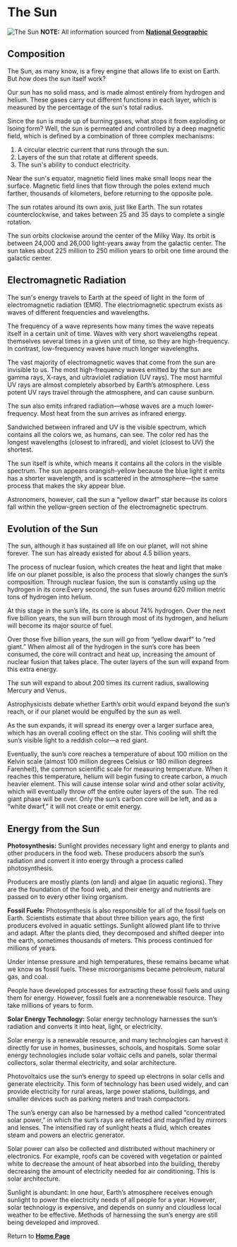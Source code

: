 # The Sun
![The Sun](https://media.nationalgeographic.org/assets/photos/000/290/29094.jpg "The Sun")
**NOTE:** All information sourced from __[National Geographic](https://www.nationalgeographic.org/encyclopedia/sun/)__

## Composition
The Sun, as many know, is a firey engine that allows life to exist on Earth. But *how* does the sun itself work?

Our sun has no solid mass, and is made almost entirely from hydrogen and helium. These gases carry out different functions in each layer, which is measured by the percentage of the sun's total radius.

Since the sun is made up of burning gases, what stops it from exploding or lsoing form? Well, the sun is permeated and controlled by a deep magnetic field, which is defined by a combination of three complex mechanisms:
1. A circular electric current that runs through the sun.
2. Layers of the sun that rotate at different speeds.
3. The sun's ability to conduct electricity.

Near the sun's equator, magnetic field lines make small loops near the surface. Magnetic field lines that flow through the poles extend much farther, thousands of kilometers, before returning to the opposite pole.

The sun rotates around its own axis, just like Earth. The sun rotates counterclockwise, and takes between 25 and 35 days to complete a single rotation.

The sun orbits clockwise around the center of the Milky Way. Its orbit is between 24,000 and 26,000 light-years away from the galactic center. The sun takes about 225 million to 250 million years to orbit one time around the galactic center.

## Electromagnetic Radiation
The sun's energy travels to Earth at the speed of light in the form of electromagnetic radiation (EMR). The electriomagnetic spectrum exists as waves of different frequencies and wavelengths.

The frequency of a wave represents how many times the wave repeats itself in a certain unit of time. Waves with very short wavelengths repeat themselves several times in a given unit of time, so they are high-frequency. In contrast, low-frequency waves have much longer wavelengths.

The vast majority of electromagnetic waves that come from the sun are invisible to us. The most high-frequency waves emitted by the sun are gamma rays, X-rays, and ultraviolet radiation (UV rays). The most harmful UV rays are almost completely absorbed by Earth’s atmosphere. Less potent UV rays travel through the atmosphere, and can cause sunburn.

The sun also emits infrared radiation—whose waves are a much lower-frequency. Most heat from the sun arrives as infrared energy.

Sandwiched between infrared and UV is the visible spectrum, which contains all the colors we, as humans, can see. The color red has the longest wavelengths (closest to infrared), and violet (closest to UV) the shortest.

The sun itself is white, which means it contains all the colors in the visible spectrum. The sun appears orangish-yellow because the blue light it emits has a shorter wavelength, and is scattered in the atmosphere—the same process that makes the sky appear blue.

Astronomers, however, call the sun a “yellow dwarf” star because its colors fall within the yellow-green section of the electromagnetic spectrum. 

## Evolution of the Sun
The sun, although it has sustained all life on our planet, will not shine forever. The sun has already existed for about 4.5 billion years.

The process of nuclear fusion, which creates the heat and light that make life on our planet possible, is also the process that slowly changes the sun’s composition. Through nuclear fusion, the sun is constantly using up the hydrogen in its core:Every second, the sun fuses around 620 million metric tons of hydrogen into helium.

At this stage in the sun’s life, its core is about 74% hydrogen. Over the next five billion years, the sun will burn through most of its hydrogen, and helium will become its major source of fuel.

Over those five billion years, the sun will go from “yellow dwarf” to “red giant.” When almost all of the hydrogen in the sun’s core has been consumed, the core will contract and heat up, increasing the amount of nuclear fusion that takes place. The outer layers of the sun will expand from this extra energy.

The sun will expand to about 200 times its current radius, swallowing Mercury and Venus.

Astrophysicists debate whether Earth’s orbit would expand beyond the sun’s reach, or if our planet would be engulfed by the sun as well.

As the sun expands, it will spread its energy over a larger surface area, which has an overall cooling effect on the star. This cooling will shift the sun’s visible light to a reddish color—a red giant.

Eventually, the sun’s core reaches a temperature of about 100 million on the Kelvin scale (almost 100 million degrees Celsius or 180 million degrees Farenheit), the common scientific scale for measuring temperature. When it reaches this temperature, helium will begin fusing to create carbon, a much heavier element. This will cause intense solar wind and other solar activity, which will eventually throw off the entire outer layers of the sun. The red giant phase will be over. Only the sun’s carbon core will be left, and as a “white dwarf,” it will not create or emit energy. 

## Energy from the Sun
**Photosynthesis:** Sunlight provides necessary light and energy to plants and other producers in the food web. These producers absorb the sun’s radiation and convert it into energy through a process called photosynthesis. 

Producers are mostly plants (on land) and algae (in aquatic regions). They are the foundation of the food web, and their energy and nutrients are passed on to every other living organism. 

**Fossil Fuels:** Photosynthesis is also responsible for all of the fossil fuels on Earth. Scientists estimate that about three billion years ago, the first producers evolved in aquatic settings. Sunlight allowed plant life to thrive and adapt. After the plants died, they decomposed and shifted deeper into the earth, sometimes thousands of meters. This process continued for millions of years.

Under intense pressure and high temperatures, these remains became what we know as fossil fuels. These microorganisms became petroleum, natural gas, and coal.

People have developed processes for extracting these fossil fuels and using them for energy. However, fossil fuels are a nonrenewable resource. They take millions of years to form.

**Solar Energy Technology:** Solar energy technology harnesses the sun’s radiation and converts it into heat, light, or electricity.

Solar energy is a renewable resource, and many technologies can harvest it directly for use in homes, businesses, schools, and hospitals. Some solar energy technologies include solar voltaic cells and panels, solar thermal collectors, solar thermal electricity, and solar architecture.

Photovoltaics use the sun’s energy to speed up electrons in solar cells and generate electricity. This form of technology has been used widely, and can provide electricity for rural areas, large power stations, buildings, and smaller devices such as parking meters and trash compactors.

The sun’s energy can also be harnessed by a method called “concentrated solar power,” in which the sun’s rays are reflected and magnified by mirrors and lenses. The intensified ray of sunlight heats a fluid, which creates steam and powers an electric generator. 

Solar power can also be collected and distributed without machinery or electronics. For example, roofs can be covered with vegetation or painted white to decrease the amount of heat absorbed into the building, thereby decreasing the amount of electricity needed for air conditioning. This is solar architecture.

Sunlight is abundant: In one hour, Earth’s atmosphere receives enough sunlight to power the electricity needs of all people for a year. However, solar technology is expensive, and depends on sunny and cloudless local weather to be effective. Methods of harnessing the sun’s energy are still being developed and improved.

Return to __[Home Page](README.md)__